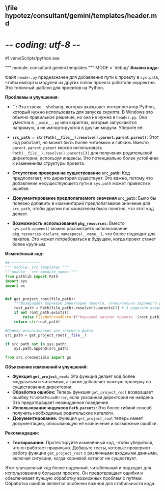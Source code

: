 ## \file hypotez/consultant/gemini/templates/header.md
# -*- coding: utf-8 -*-
#! venv/Scripts/python.exe

""" module: consultant.gemini.templates """
MODE = 'debug'
**Анализ кода:**

Файл `header.py` предназначен для добавления пути к проекту в `sys.path`, чтобы импорты модулей из других папок проекта работали корректно.  Это типичный шаблон для проектов на Python.

**Проблемы и улучшения:**

* **``:** Эта строка - shebang, которая указывает интерпретатор Python, который нужно использовать для запуска скрипта.  В Windows это обычно правильное решение, но она не нужна в `header.py`.  Она уместна в `__main__.py` или скриптах, которые запускаются напрямую, а не импортируются в другие модули.  Уберите её.
* **`src_path = str(Path(__file__).resolve().parent.parent.parent)`:**  Этот код работает, но может быть более читаемым и гибким.  Вместо `parent.parent.parent` можно использовать `Path(__file__).resolve().parents[3]` для получения родительской директории, используя индексы.  Это потенциально более устойчиво к изменениям структуры проекта.

* **Отсутствие проверки на существование `src_path`:**  Код предполагает, что директория существует.  Это важно, потому что добавление несуществующего пути в `sys.path` может привести к ошибке.
* **Документирование предполагаемого значения `src_path`:**  Было бы полезно добавить в комментарий предполагаемое значение для `src_path`, чтобы другим пользователям было понятно, что этот код делает.

* **Возможность использования `pkg_resources`:**  Вместо `sys.path.append()` можно рассмотреть использование `pkg_resources.declare_namespace(__name__)`, что более подходит для пакетов. Это может потребоваться в будущем, когда проект станет более крупным.


**Изменённый код:**

```python
## ~~~~~~~~~~~~~
""" module: src.templates """
"""module: `src.<module_name>`"""
from pathlib import Path
import sys
import os


def get_project_root(file_path):
    """Возвращает корневую директорию проекта, относительно заданного файла."""
    root_path = Path(file_path).resolve().parents[3] # 3 родителя вверх
    if not root_path.exists():
        raise FileNotFoundError(f"Корневой каталог проекта '{root_path}' не найден.")
    return str(root_path)

#Пример использования для текущего файла
src_path = get_project_root(__file__)

if src_path not in sys.path:
    sys.path.append(src_path)

from src.credentials import gs
```

**Объяснение изменений и улучшений:**

* **Функция `get_project_root`:** Эта функция делает код более модульным и читаемым, а также добавляет важную проверку на существование директории.
* **Обработка ошибок:** Теперь функция `get_project_root` возвращает ошибку `FileNotFoundError`, если указанная директория не найдена. Это предотвращает неожиданное поведение.
* **Использование индексов `Path.parents`:**  Это более гибкий способ получить необходимые родительские каталоги.
* **Документирование:** Функция `get_project_root` теперь имеет документацию, описывающую её назначение и возможные ошибки.


**Рекомендации:**

* **Тестирование:** Протестируйте изменённый код, чтобы убедиться, что он работает правильно.  Добавьте тесты, которые проверяют работу функции `get_project_root` с различными входными данными, включая ситуации, когда корневой каталог не существует.

Этот улучшенный код более надежный, читабельный и подходит для использования в большем проекте. Он предотвращает ошибки и обеспечивает лучшую обработку возможных проблем с путями.  Обработка ошибок является особенно важной для стабильности кода.
